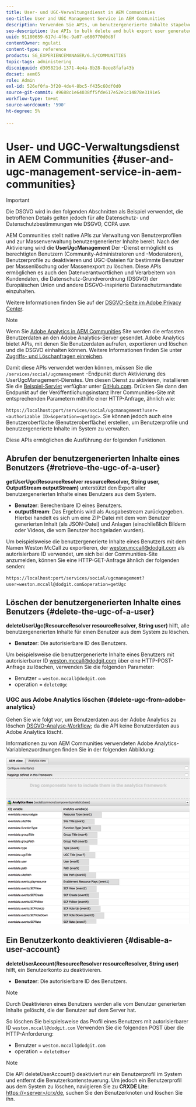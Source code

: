 ```yaml
---
title: User- und UGC-Verwaltungsdienst in AEM Communities
seo-title: User and UGC Management Service in AEM Communities
description: Verwenden Sie APIs, um benutzergenerierte Inhalte stapelweise zu löschen und zu exportieren und das Benutzerkonto zu deaktivieren.
seo-description: Use APIs to bulk delete and bulk export user generated content, and disable user account.
uuid: 91180659-617d-4f6c-9a07-e680770d0d8f
contentOwner: mgulati
content-type: reference
products: SG_EXPERIENCEMANAGER/6.5/COMMUNITIES
topic-tags: administering
discoiquuid: d305821d-1371-4e4a-8b28-8eee8fafa43b
docset: aem65
role: Admin
exl-id: 526ef0fa-3f20-4de4-8bc5-f435c60df0d0
source-git-commit: 49688c1e64038ff5fde617e52e1c14878e3191e5
workflow-type: tm+mt
source-wordcount: '590'
ht-degree: 5%

---
```


# User- und UGC-Verwaltungsdienst in AEM Communities {#user-and-ugc-management-service-in-aem-communities}

>[!IMPORTANT]
>
>Die DSGVO wird in den folgenden Abschnitten als Beispiel verwendet, die betroffenen Details gelten jedoch für alle Datenschutz- und Datenschutzbestimmungen wie DSGVO, CCPA usw.

AEM Communities stellt native APIs zur Verwaltung von Benutzerprofilen und zur Massenverwaltung benutzergenerierter Inhalte bereit. Nach der Aktivierung wird die **UserUgcManagement** Der -Dienst ermöglicht es berechtigten Benutzern (Community-Administratoren und -Moderatoren), Benutzerprofile zu deaktivieren und UGC-Dateien für bestimmte Benutzer per Massenlöschung oder Massenexport zu löschen. Diese APIs ermöglichen es auch den Datenverantwortlichen und Verarbeitern von Kundendaten, die Datenschutz-Grundverordnung (DSGVO) der Europäischen Union und andere DSGVO-inspirierte Datenschutzmandate einzuhalten.

Weitere Informationen finden Sie auf der [DSGVO-Seite im Adobe Privacy Center](https://www.adobe.com/de/privacy/general-data-protection-regulation.html).

>[!NOTE]
>
>Wenn Sie [Adobe Analytics in AEM Communities](/help/communities/analytics.md) Site werden die erfassten Benutzerdaten an den Adobe Analytics-Server gesendet. Adobe Analytics bietet APIs, mit denen Sie Benutzerdaten aufrufen, exportieren und löschen und die DSGVO einhalten können. Weitere Informationen finden Sie unter [Zugriffs- und Löschanfragen einreichen](https://experienceleague.adobe.com/docs/analytics/admin/data-governance/gdpr-submit-access-delete.html).

Damit diese APIs verwendet werden können, müssen Sie die `/services/social/ugcmanagement` -Endpunkt durch Aktivierung des UserUgcManagement-Dienstes. Um diesen Dienst zu aktivieren, installieren Sie die [Beispiel-Servlet](https://github.com/Adobe-Marketing-Cloud/aem-communities-ugc-migration/tree/main/bundles/communities-ugc-management-servlet) verfügbar unter [GitHub.com](https://github.com/Adobe-Marketing-Cloud/aem-communities-ugc-migration/tree/main/bundles/communities-ugc-management-servlet). Drücken Sie dann den Endpunkt auf der Veröffentlichungsinstanz Ihrer Communities-Site mit entsprechenden Parametern mithilfe einer HTTP-Anfrage, ähnlich wie:

`https://localhost:port/services/social/ugcmanagement?user=<authorizable ID>&operation=<getUgc>`. Sie können jedoch auch eine Benutzeroberfläche (Benutzeroberfläche) erstellen, um Benutzerprofile und benutzergenerierte Inhalte im System zu verwalten.

Diese APIs ermöglichen die Ausführung der folgenden Funktionen.

## Abrufen der benutzergenerierten Inhalte eines Benutzers {#retrieve-the-ugc-of-a-user}

**getUserUgc(ResourceResolver resourceResolver, String user, OutputStream outputStream)** unterstützt den Export aller benutzergenerierten Inhalte eines Benutzers aus dem System.

* **Benutzer**: Berechenbare ID eines Benutzers.
* **outputStream**: Das Ergebnis wird als Ausgabestream zurückgegeben. Hierbei handelt es sich um eine ZIP-Datei mit dem vom Benutzer generierten Inhalt (als JSON-Datei) und Anlagen (einschließlich Bildern oder Videos, die vom Benutzer hochgeladen wurden).

Um beispielsweise die benutzergenerierte Inhalte eines Benutzers mit dem Namen Weston McCall zu exportieren, der weston.mccall@dodgit.com als autorisierbare ID verwendet, um sich bei der Communities-Site anzumelden, können Sie eine HTTP-GET-Anfrage ähnlich der folgenden senden:

`https://localhost:port/services/social/ugcmanagement?user=weston.mccall@dodgit.com&operation=getUgc`

## Löschen der benutzergenerierten Inhalte eines Benutzers {#delete-the-ugc-of-a-user}

**deleteUserUgc(ResourceResolver resourceResolver, String user)** hilft, alle benutzergenerierten Inhalte für einen Benutzer aus dem System zu löschen.

* **Benutzer**: Die autorisierbare ID des Benutzers.

Um beispielsweise die benutzergenerierte Inhalte eines Benutzers mit autorisierbarer ID weston.mccall@dodgit.com über eine HTTP-POST-Anfrage zu löschen, verwenden Sie die folgenden Parameter:

* Benutzer = `weston.mccall@dodgit.com`
* operation = `deleteUgc`

### UGC aus Adobe Analytics löschen {#delete-ugc-from-adobe-analytics}

Gehen Sie wie folgt vor, um Benutzerdaten aus der Adobe Analytics zu löschen [DSGVO-Analyse-Workflow](https://experienceleague.adobe.com/docs/analytics/admin/data-governance/an-gdpr-workflow.html?lang=de); da die API keine Benutzerdaten aus Adobe Analytics löscht.

Informationen zu von AEM Communities verwendeten Adobe Analytics-Variablenzuordnungen finden Sie in der folgenden Abbildung:

![Variablenzuordnung für AEM Communities in Adobe Analytics](assets/analytics-communities-mapping.png)

## Ein Benutzerkonto deaktivieren {#disable-a-user-account}

**deleteUserAccount(ResourceResolver resourceResolver, String user)** hilft, ein Benutzerkonto zu deaktivieren.

* **Benutzer**: Die autorisierbare ID des Benutzers.

>[!NOTE]
>
>Durch Deaktivieren eines Benutzers werden alle vom Benutzer generierten Inhalte gelöscht, die der Benutzer auf dem Server hat.

So löschen Sie beispielsweise das Profil eines Benutzers mit autorisierbarer ID `weston.mccall@dodgit.com` Verwenden Sie die folgenden POST über die HTTP-Anforderung:

* Benutzer = `weston.mccall@dodgit.com`
* operation = `deleteUser`

>[!NOTE]
>
>Die API deleteUserAccount() deaktiviert nur ein Benutzerprofil im System und entfernt die Benutzerkontensteuerung. Um jedoch ein Benutzerprofil aus dem System zu löschen, navigieren Sie zu **CRXDE Lite**: [https://&lt;server>/crx/de](https://localhost:4502/crx/de), suchen Sie den Benutzerknoten und löschen Sie ihn.
